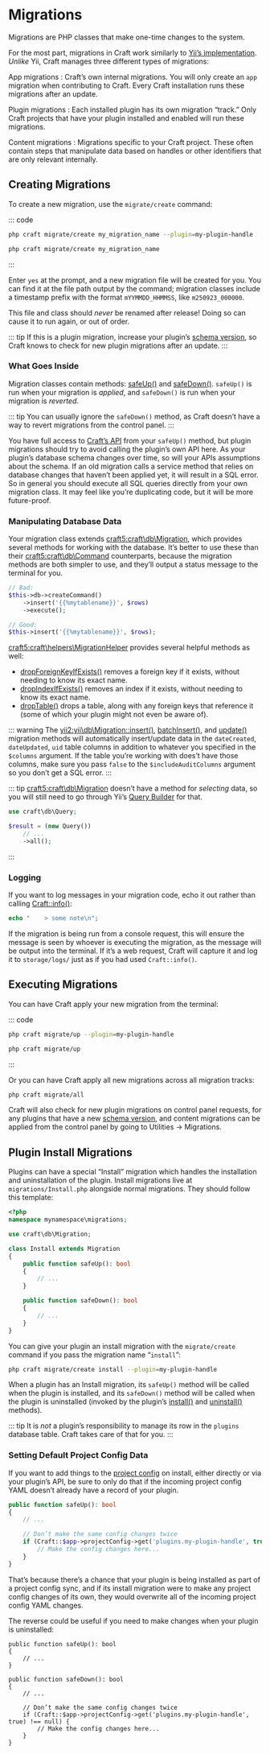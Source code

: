 # Migrations

Migrations are PHP classes that make one-time changes to the system.

For the most part, migrations in Craft work similarly to [Yii’s implementation](guide:db-migrations). _Unlike_ Yii, Craft manages three different types of migrations:

App migrations
:   Craft’s own internal migrations. You will only create an `app` migration when contributing to Craft. Every Craft installation runs these migrations after an update.

Plugin migrations
:   Each installed plugin has its own migration “track.” Only Craft projects that have your plugin installed and enabled will run these migrations.

Content migrations
:   Migrations specific to your Craft project. These often contain steps that manipulate data based on handles or other identifiers that are only relevant internally.

## Creating Migrations

To create a new migration, use the `migrate/create` command:

::: code
```bash Plugin Migration
php craft migrate/create my_migration_name --plugin=my-plugin-handle
```
```bash Content Migration
php craft migrate/create my_migration_name
```
:::

Enter `yes` at the prompt, and a new migration file will be created for you. You can find it at the file path output by the command; migration classes include a timestamp prefix with the format `mYYMMDD_HHMMSS`, like `m250923_000000`.

This file and class should _never_ be renamed after release! Doing so can cause it to run again, or out of order.

::: tip
If this is a plugin migration, increase your plugin’s [schema version](craft5:craft\base\PluginTrait::$schemaVersion), so Craft knows to check for new plugin migrations after an update.
:::

### What Goes Inside

Migration classes contain methods: [safeUp()](<yii2:yii\db\Migration::safeUp()>) and [safeDown()](<yii2:yii\db\Migration::safeDown()>). `safeUp()` is run when your migration is _applied_, and `safeDown()` is run when your migration is _reverted_.

::: tip
You can usually ignore the `safeDown()` method, as Craft doesn’t have a way to revert migrations from the control panel.
:::

You have full access to [Craft’s API](https://docs.craftcms.com/api/v5/) from your `safeUp()` method, but plugin migrations should try to avoid calling the plugin’s own API here. As your plugin’s database schema changes over time, so will your APIs assumptions about the schema. If an old migration calls a service method that relies on database changes that haven’t been applied yet, it will result in a SQL error. So in general you should execute all SQL queries directly from your own migration class. It may feel like you’re duplicating code, but it will be more future-proof.

### Manipulating Database Data

Your migration class extends <craft5:craft\db\Migration>, which provides several methods for working with the database. It’s better to use these than their <craft5:craft\db\Command> counterparts, because the migration methods are both simpler to use, and they’ll output a status message to the terminal for you.

```php
// Bad:
$this->db->createCommand()
    ->insert('{{%mytablename}}', $rows)
    ->execute();

// Good:
$this->insert('{{%mytablename}}', $rows);
```

<craft5:craft\helpers\MigrationHelper> provides several helpful methods as well:

- [dropForeignKeyIfExists()](craft5:craft\helpers\MigrationHelper::dropForeignKeyIfExists()) removes a foreign key if it exists, without needing to know its exact name.
- [dropIndexIfExists()](craft5:craft\helpers\MigrationHelper::dropIndexIfExists()) removes an index if it exists, without needing to know its exact name.
- [dropTable()](craft5:craft\helpers\MigrationHelper::dropTable()) drops a table, along with any foreign keys that reference it (some of which your plugin might not even be aware of).

::: warning
The <yii2:yii\db\Migration::insert()>, [batchInsert()](<craft5:craft\db\Migration::batchInsert()>), and [update()](<yii2:yii\db\Migration::update()>) migration methods will automatically insert/update data in the `dateCreated`, `dateUpdated`, `uid` table columns in addition to whatever you specified in the `$columns` argument. If the table you’re working with does’t have those columns, make sure you pass `false` to the `$includeAuditColumns` argument so you don’t get a SQL error.
:::

::: tip
<craft5:craft\db\Migration> doesn’t have a method for _selecting_ data, so you will still need to go through Yii’s [Query Builder](https://www.yiiframework.com/doc/guide/2.0/en/db-query-builder) for that.

```php
use craft\db\Query;

$result = (new Query())
    // ...
    ->all();
```

:::

### Logging

If you want to log messages in your migration code, echo it out rather than calling [Craft::info()](<yii2:yii\BaseYii::info()>):

```php
echo "    > some note\n";
```

If the migration is being run from a console request, this will ensure the message is seen by whoever is executing the migration, as the message will be output into the terminal. If it’s a web request, Craft will capture it and log it to `storage/logs/` just as if you had used `Craft::info()`.

## Executing Migrations

You can have Craft apply your new migration from the terminal:

::: code

```bash Plugin Migration
php craft migrate/up --plugin=my-plugin-handle
```

```bash Content Migration
php craft migrate/up
```

:::

Or you can have Craft apply all new migrations across all migration tracks:

```bash
php craft migrate/all
```

Craft will also check for new plugin migrations on control panel requests, for any plugins that have a new [schema version](craft5:craft\base\PluginTrait::$schemaVersion), and content migrations can be applied from the control panel by going to Utilities → Migrations.

## Plugin Install Migrations

Plugins can have a special “Install” migration which handles the installation and uninstallation of the plugin. Install migrations live at `migrations/Install.php` alongside normal migrations. They should follow this template:

```php
<?php
namespace mynamespace\migrations;

use craft\db\Migration;

class Install extends Migration
{
    public function safeUp(): bool
    {
        // ...
    }

    public function safeDown(): bool
    {
        // ...
    }
}
```

You can give your plugin an install migration with the `migrate/create` command if you pass the migration name “`install`”:

```bash
php craft migrate/create install --plugin=my-plugin-handle
```

When a plugin has an Install migration, its `safeUp()` method will be called when the plugin is installed, and its `safeDown()` method will be called when the plugin is uninstalled (invoked by the plugin’s [install()](<craft5:craft\base\Plugin::install()>) and [uninstall()](<craft5:craft\base\Plugin::uninstall()>) methods).

::: tip
It is _not_ a plugin’s responsibility to manage its row in the `plugins` database table. Craft takes care of that for you.
:::

### Setting Default Project Config Data

If you want to add things to the [project config](project-config.md) on install, either directly or via your plugin’s API, be sure to only do that if the incoming project config YAML doesn’t already have a record of your plugin.

```php
public function safeUp(): bool
{
    // ...

    // Don’t make the same config changes twice
    if (Craft::$app->projectConfig->get('plugins.my-plugin-handle', true) === null) {
        // Make the config changes here...
    }
}
```

That’s because there’s a chance that your plugin is being installed as part of a project config sync, and if its install migration were to make any project config changes of its own, they would overwrite all of the incoming project config YAML changes.

The reverse could be useful if you need to make changes when your plugin is uninstalled:

```php{6-14}
public function safeUp(): bool
{
    // ...
}

public function safeDown(): bool
{
    // ...

    // Don’t make the same config changes twice
    if (Craft::$app->projectConfig->get('plugins.my-plugin-handle', true) !== null) {
        // Make the config changes here...
    }
}
```
